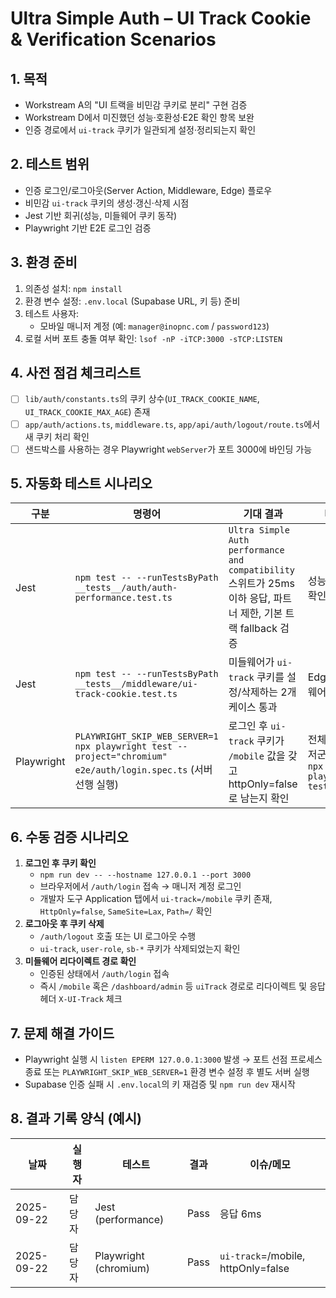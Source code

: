 # Ultra Simple Auth – UI Track Cookie & Verification Scenarios

## 1. 목적
- Workstream A의 "UI 트랙을 비민감 쿠키로 분리" 구현 검증
- Workstream D에서 미진했던 성능·호환성·E2E 확인 항목 보완
- 인증 경로에서 `ui-track` 쿠키가 일관되게 설정·정리되는지 확인

## 2. 테스트 범위
- 인증 로그인/로그아웃(Server Action, Middleware, Edge) 플로우
- 비민감 `ui-track` 쿠키의 생성·갱신·삭제 시점
- Jest 기반 회귀(성능, 미들웨어 쿠키 동작)
- Playwright 기반 E2E 로그인 검증

## 3. 환경 준비
1. 의존성 설치: `npm install`
2. 환경 변수 설정: `.env.local` (Supabase URL, 키 등) 준비
3. 테스트 사용자:
   - 모바일 매니저 계정 (예: `manager@inopnc.com` / `password123`)
4. 로컬 서버 포트 충돌 여부 확인: `lsof -nP -iTCP:3000 -sTCP:LISTEN`

## 4. 사전 점검 체크리스트
- [ ] `lib/auth/constants.ts`의 쿠키 상수(`UI_TRACK_COOKIE_NAME`, `UI_TRACK_COOKIE_MAX_AGE`) 존재
- [ ] `app/auth/actions.ts`, `middleware.ts`, `app/api/auth/logout/route.ts`에서 새 쿠키 처리 확인
- [ ] 샌드박스를 사용하는 경우 Playwright `webServer`가 포트 3000에 바인딩 가능

## 5. 자동화 테스트 시나리오

| 구분 | 명령어 | 기대 결과 | 비고 |
| --- | --- | --- | --- |
| Jest | `npm test -- --runTestsByPath __tests__/auth/auth-performance.test.ts` | `Ultra Simple Auth performance and compatibility` 스위트가 25ms 이하 응답, 파트너 제한, 기본 트랙 fallback 검증 | 성능/호환성 확인 |
| Jest | `npm test -- --runTestsByPath __tests__/middleware/ui-track-cookie.test.ts` | 미들웨어가 `ui-track` 쿠키를 설정/삭제하는 2개 케이스 통과 | Edge 미들웨어 동작 |
| Playwright | `PLAYWRIGHT_SKIP_WEB_SERVER=1 npx playwright test --project="chromium" e2e/auth/login.spec.ts` (서버 선행 실행) | 로그인 후 `ui-track` 쿠키가 `/mobile` 값을 갖고 httpOnly=false로 남는지 확인 | 전체 브라우저군 실행은 `npx playwright test` |

## 6. 수동 검증 시나리오
1. **로그인 후 쿠키 확인**
   - `npm run dev -- --hostname 127.0.0.1 --port 3000`
   - 브라우저에서 `/auth/login` 접속 → 매니저 계정 로그인
   - 개발자 도구 Application 탭에서 `ui-track=/mobile` 쿠키 존재, `HttpOnly=false`, `SameSite=Lax`, `Path=/` 확인
2. **로그아웃 후 쿠키 삭제**
   - `/auth/logout` 호출 또는 UI 로그아웃 수행
   - `ui-track`, `user-role`, `sb-*` 쿠키가 삭제되었는지 확인
3. **미들웨어 리다이렉트 경로 확인**
   - 인증된 상태에서 `/auth/login` 접속
   - 즉시 `/mobile` 혹은 `/dashboard/admin` 등 `uiTrack` 경로로 리다이렉트 및 응답 헤더 `X-UI-Track` 체크

## 7. 문제 해결 가이드
- Playwright 실행 시 `listen EPERM 127.0.0.1:3000` 발생 → 포트 선점 프로세스 종료 또는 `PLAYWRIGHT_SKIP_WEB_SERVER=1` 환경 변수 설정 후 별도 서버 실행
- Supabase 인증 실패 시 `.env.local`의 키 재검증 및 `npm run dev` 재시작

## 8. 결과 기록 양식 (예시)
| 날짜 | 실행자 | 테스트 | 결과 | 이슈/메모 |
| --- | --- | --- | --- | --- |
| 2025-09-22 | 담당자 | Jest (performance) | Pass | 응답 6ms |
| 2025-09-22 | 담당자 | Playwright (chromium) | Pass | `ui-track`=/mobile, httpOnly=false |


